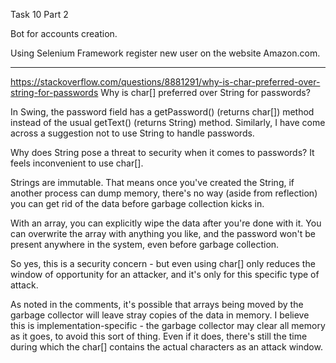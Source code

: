 Task 10
Part 2

Bot for accounts creation.

Using Selenium Framework register new user on the website Amazon.com.


*********************************************************
https://stackoverflow.com/questions/8881291/why-is-char-preferred-over-string-for-passwords
Why is char[] preferred over String for passwords?

In Swing, the password field has a getPassword() (returns char[]) method instead of the usual getText() (returns String) method. Similarly, I have come across a suggestion not to use String to handle passwords.

Why does String pose a threat to security when it comes to passwords? It feels inconvenient to use char[].


Strings are immutable. That means once you've created the String, if another process can dump memory, there's no way (aside from reflection) you can get rid of the data before garbage collection kicks in.

With an array, you can explicitly wipe the data after you're done with it. You can overwrite the array with anything you like, and the password won't be present anywhere in the system, even before garbage collection.

So yes, this is a security concern - but even using char[] only reduces the window of opportunity for an attacker, and it's only for this specific type of attack.

As noted in the comments, it's possible that arrays being moved by the garbage collector will leave stray copies of the data in memory. I believe this is implementation-specific - the garbage collector may clear all memory as it goes, to avoid this sort of thing. Even if it does, there's still the time during which the char[] contains the actual characters as an attack window.
